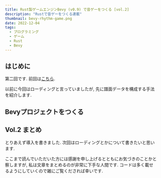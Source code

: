 ```yaml
---
title: Rust製ゲームエンジンBevy (v0.9) で音ゲーをつくる [vol.2]
description: "Rustで音ゲーをつくる連載"
thumbnail: bevy-rhythm-game.png
date: 2022-12-04
tags:
  - プログラミング
  - ゲーム
  - Rust
  - Bevy
---
```


<script>
  import { base } from "$app/paths";
</script>

## はじめに

第二回です.
前回は[こちら](https://littleikawa.github.io/under-construction/blog/20221204-bevy-rhythm-game-vol1/).

以前に今回はローディングと言っていましたが, 先に譜面データを構成する手法を紹介します.

## Bevyプロジェクトをつくる



## Vol.2 まとめ

とりあえず導入を書きました.
次回はローディングとかについて書きたいと思います.

ここまで読んでいただいた方には感謝を申し上げるとともにお気づきのことかと察しますが, 私は文章をまとめるのが非常に下手な人間です.
コードは多く載せるようにしていくので雑にご覧くだされば幸いです.

